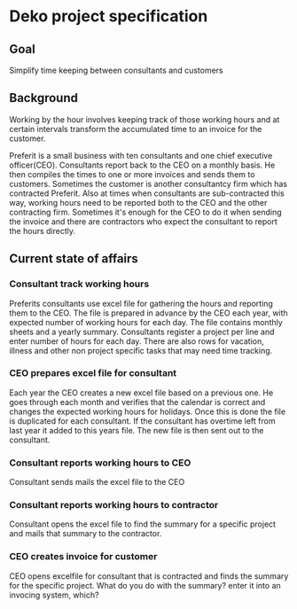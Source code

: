 

# Deko project specification

## Goal

Simplify time keeping between consultants and
customers

## Background

Working by the hour involves keeping track of
those working hours and at certain intervals transform the
accumulated time to an invoice for the customer.

Preferit is a small business with ten consultants and one
chief executive officer(CEO). Consultants report back to the
CEO on a monthly basis. He then compiles the times to one or
more invoices and sends them to customers. Sometimes the
customer is another consultantcy firm which has contracted
Preferit. Also at times when consultants are sub-contracted
this way, working hours need to be reported both to the CEO
and the other contracting firm. Sometimes it's enough for the
CEO to do it when sending the invoice and there are
contractors who expect the consultant to report the hours
directly.

## Current state of affairs

### Consultant track working hours

Preferits consultants use excel file for gathering the
hours and reporting them to the CEO. The file is prepared in
advance by the CEO each year, with expected number of working
hours for each day. The file contains monthly
sheets and a yearly summary. Consultants register a project
per line and enter number of hours for each day. There are
also rows for vacation, illness and other non project specific
tasks that may need time tracking.

### CEO prepares excel file for consultant

Each year the CEO creates a new excel file based on a
previous one. He goes through each month and verifies that the
calendar is correct and changes the expected working hours for
holidays. Once this is done the file is duplicated for each
consultant. If the consultant has overtime left from last year
it added to this years file. The new file is then sent out to
the consultant.

### Consultant reports working hours to CEO

Consultant sends mails the excel file to the CEO
### Consultant reports working hours to contractor

Consultant opens the excel file to find the summary for a
specific project and mails that summary to the contractor.

### CEO creates invoice for customer

CEO opens excelfile for consultant that is contracted and
finds the summary for the specific project.
What do you do with the summary? enter it into
an invocing system, which?


